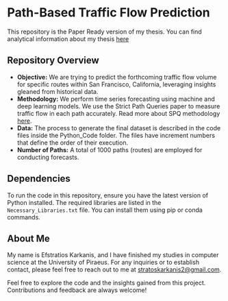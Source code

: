 # Path-Based Traffic Flow Prediction

This repository is the Paper Ready version of my thesis. You can find analytical information about my thesis [here](https://github.com/stratoskar/Traffic_Flow_Prediction/)

## Repository Overview

- **Objective:** We are trying to predict the forthcoming traffic flow volume for specific routes within San Francisco, California, leveraging insights gleaned from historical data.
- **Methodology:** We perform time series forecasting using machine and deep learning models. We use the Strict Path Queries paper to measure traffic flow in each path accurately. Read more about SPQ methodology [here](Related_Work/Strict_Path_Queries.pdf).
- **Data:** The process to generate the final dataset is described in the code files inside the Python_Code folder. The files have increment numbers that define the order of their execution.
- **Number of Paths:** A total of 1000 paths (routes) are employed for conducting forecasts.
  
## Dependencies

To run the code in this repository, ensure you have the latest version of Python installed. The required libraries are listed in the `Necessary_Libraries.txt` file. You can install them using pip or conda commands.

## About Me
My name is Efstratios Karkanis, and I have finished my studies in computer science at the University of Piraeus. 
For any inquiries or to establish contact, please feel free to reach out to me at stratoskarkanis2@gmail.com.

Feel free to explore the code and the insights gained from this project. Contributions and feedback are always welcome!
